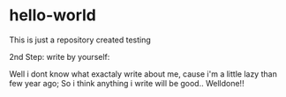 # hello-world
This is just a repository created testing

2nd Step:
  write by yourself:

  Well i dont know what exactaly write about me, cause i'm a little lazy than few year ago;
  So i think anything i write will be good..
  Welldone!!
